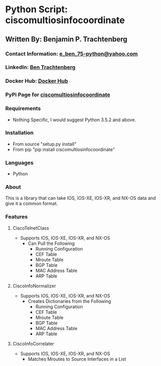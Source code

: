 # Python Script: ciscomultiosinfocoordinate

## Written By: Benjamin P. Trachtenberg 

### Contact Information:  e_ben_75-python@yahoo.com

### LinkedIn: [Ben Trachtenberg](https://www.linkedin.com/in/ben-trachtenberg-3a78496)
### Docker Hub: [Docker Hub](https://hub.docker.com/r/btr1975)
### PyPi Page for [ciscomultiosinfocoordinate](https://pypi.python.org/pypi/ciscomultiosinfocoordinate)

### Requirements

* Nothing Specific, I would suggest Python 3.5.2 and above.

### Installation

* From source "setup.py install"
* From pip "pip install ciscomultiosinfocoordinate"

### Languages

* Python

### About

This is a library that can take IOS, IOS-XE, IOS-XR, and NX-OS data and give it a common format.

### Features
1. CiscoTelnetClass
    * Supports IOS, IOS-XE, IOS-XR, and NX-OS
        * Can Pull the Following
            * Running Configuration
            * CEF Table
            * Mroute Table
            * BGP Table
            * MAC Address Table
            * ARP Table
    
2. CiscoInfoNormalizer
    * Supports IOS, IOS-XE, IOS-XR, and NX-OS
        * Creates Dictionaries from the Following
            * Running Configuration
            * CEF Table
            * Mroute Table
            * BGP Table
            * MAC Address Table
            * ARP Table
        
3. CiscoInfoCorrelater
    * Supports IOS, IOS-XE, IOS-XR, and NX-OS
        * Matches Mroutes to Source Interfaces in a List